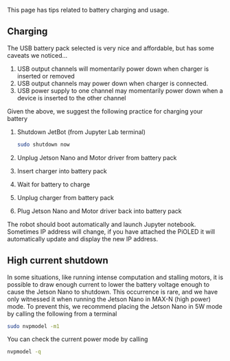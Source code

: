 This page has tips related to battery charging and usage.

## Charging

The USB battery pack selected is very nice and affordable, but has some caveats we noticed...

1. USB output channels will momentarily power down when charger is inserted or removed
2. USB output channels may power down when charger is connected.
3. USB power supply to one channel may momentarily power down when a device is inserted to the other channel

Given the above, we suggest the following practice for charging your battery

1. Shutdown JetBot (from Jupyter Lab terminal)

    ```bash
    sudo shutdown now
    ```
2. Unplug Jetson Nano and Motor driver from battery pack
3. Insert charger into battery pack
4. Wait for battery to charge
5. Unplug charger from battery pack
6. Plug Jetson Nano and Motor driver back into battery pack

The robot should boot automatically and launch Jupyter notebook.  Sometimes IP address will change, if you have attached the PiOLED it will automatically update and display the new IP address.

## High current shutdown

In some situations, like running intense computation and stalling motors, it is possible to draw enough current to lower
the battery voltage enough to cause the Jetson Nano to shutdown.  This occurrence is rare, and we have only witnessed
it when running the Jetson Nano in MAX-N (high power) mode.  To prevent this, we recommend placing the Jetson Nano in
5W mode by calling the following from a terminal

```bash
sudo nvpmodel -m1
```

You can check the current power mode by calling

```bash
nvpmodel -q
```